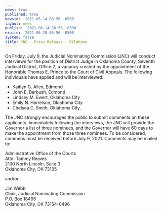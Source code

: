 ```yaml
---
news: true
published: true
newsid: '2021-06-14 08:56 -0500'
layout: news
publish: '2021-06-14 08:56 -0500'
expire: '2021-06-28 08:56 -0500'
system: false
title: JNC - Press Release - Oklahoma
---
```

On Friday, July 9, the Judicial Nominating Commission (JNC) will conduct interviews for the position of District Judge in Oklahoma County, Seventh Judicial District, Office 2, a vacancy created by the appointment of the Honorable Thomas E. Prince to the Court of Civil Appeals.  The following individuals have applied and will be interviewed:
  
- Kaitlyn G. Allen, Edmond
- John E. Barbush, Edmond
- Lindsey M. Ewert, Oklahoma City
- Emily N. Harrelson, Oklahoma City
- Chelsea C. Smith, Oklahoma City.

The JNC strongly encourages the public to submit comments on these applicants. Immediately following the interviews, the JNC will provide the Governor a list of three nominees, and the Governor will have 60 days to make the appointment from those three nominees.  To be considered, commens must be received before July 9, 2021.  Comments may be mailed to:

Administrative Office of the Courts  
Attn: Tammy Reaves  
2100 North Lincoln, Suite 3  
Oklahoma City, OK 73105	 	

and/or

Jim Webb  
Chair, Judicial Nominating Commission  
P.O. Box 18496  
Oklahoma City, OK 73154-0496
